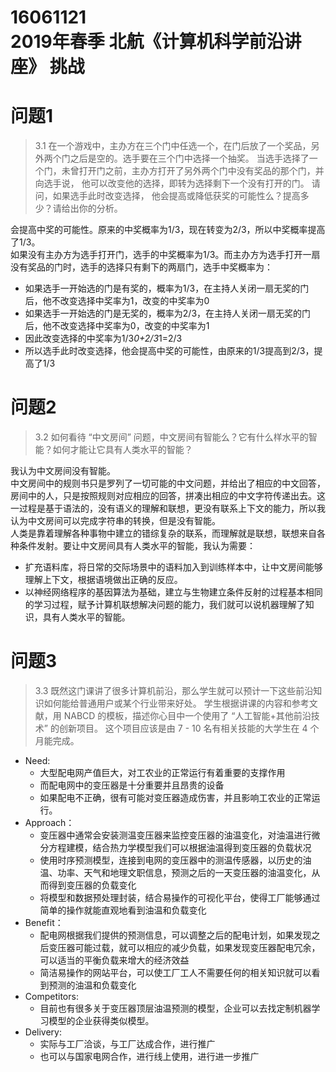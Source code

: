 16061121  
2019年春季 北航《计算机科学前沿讲座》 挑战
==========
# 问题1
>3.1 在一个游戏中，主办方在三个门中任选一个，在门后放了一个奖品，另外两个门之后是空的。选手要在三个门中选择一个抽奖。 当选手选择了一个门，未曾打开门之前，主办方打开了另外两个门中没有奖品的那个门，并向选手说， 他可以改变他的选择，即转为选择剩下一个没有打开的门。 请问，如果选手此时改变选择， 他会提高或降低获奖的可能性么？提高多少？请给出你的分析。

会提高中奖的可能性。原来的中奖概率为1/3，现在转变为2/3，所以中奖概率提高了1/3。  
如果没有主办方为选手打开门，选手的中奖概率为1/3。而主办方为选手打开一扇没有奖品的门时，选手的选择只有剩下的两扇门，选手中奖概率为：  
- 如果选手一开始选的门是有奖的，概率为1/3，在主持人关闭一扇无奖的门后，他不改变选择中奖率为1，改变的中奖率为0  
- 如果选手一开始选的门是无奖的，概率为2/3，在主持人关闭一扇无奖的门后，他不改变选择中奖率为0，改变的中奖率为1  
- 因此改变选择的中奖率为1/3*0+2/3*1=2/3  
- 所以选手此时改变选择，他会提高中奖的可能性，由原来的1/3提高到2/3，提高了1/3  

# 问题2
>3.2 如何看待 “中文房间” 问题，中文房间有智能么？它有什么样水平的智能？如何才能让它具有人类水平的智能？

我认为中文房间没有智能。  
中文房间中的规则书只是罗列了一切可能的中文问题，并给出了相应的中文回答，房间中的人，只是按照规则对应相应的回答，拼凑出相应的中文字符传递出去。这一过程是基于语法的，没有语义的理解和联想，更没有联系上下文的能力，所以我认为中文房间可以完成字符串的转换，但是没有智能。  
人类是靠着理解各种事物中建立的错综复杂的联系，而理解就是联想，联想来自各种条件发射。要让中文房间具有人类水平的智能，我认为需要：  
- 扩充语料库，将日常的交际场景中的语料加入到训练样本中，让中文房间能够理解上下文，根据语境做出正确的反应。  
- 以神经网络程序的基因算法为基础，建立与生物建立条件反射的过程基本相同的学习过程，赋予计算机联想解决问题的能力，我们就可以说机器理解了知识，具有人类水平的智能。  

# 问题3
>3.3 既然这门课讲了很多计算机前沿，那么学生就可以预计一下这些前沿知识如何能给普通用户或某个行业带来好处。 学生根据讲课的内容和参考文献，用 NABCD 的模板，描述你心目中一个使用了 “人工智能+其他前沿技术” 的创新项目。 这个项目应该是由 7 - 10 名有相关技能的大学生在 4 个月能完成。

- Need:
  - 大型配电网产值巨大，对工农业的正常运行有着重要的支撑作用
  - 而配电网中的变压器是十分重要并且昂贵的设备
  - 如果配电不正确，很有可能对变压器造成伤害，并且影响工农业的正常运行。
- Approach：
  - 变压器中通常会安装测温变压器来监控变压器的油温变化，对油温进行微分方程建模，结合热力学模型我们可以根据油温得到变压器的负载状况
  - 使用时序预测模型，连接到电网的变压器中的测温传感器，以历史的油温、功率、天气和地理文职信息，预测之后的一天变压器的油温变化，从而得到变压器的负载变化
  - 将模型和数据预处理封装，结合易操作的可视化平台，使得工厂能够通过简单的操作就能直观地看到油温和负载变化
- Benefit：
  - 配电网根据我们提供的预测信息，可以调整之后的配电计划，如果发现之后变压器可能过载，就可以相应的减少负载，如果发现变压器配电冗余，可以适当的平衡负载来增大的经济效益
  - 简洁易操作的网站平台，可以使工厂工人不需要任何的相关知识就可以看到预测的油温和负载变化
- Competitors:
  - 目前也有很多关于变压器顶层油温预测的模型，企业可以去找定制机器学习模型的企业获得类似模型。
- Delivery:
  - 实际与工厂洽谈，与工厂达成合作，进行推广
  - 也可以与国家电网合作，进行线上使用，进行进一步推广
